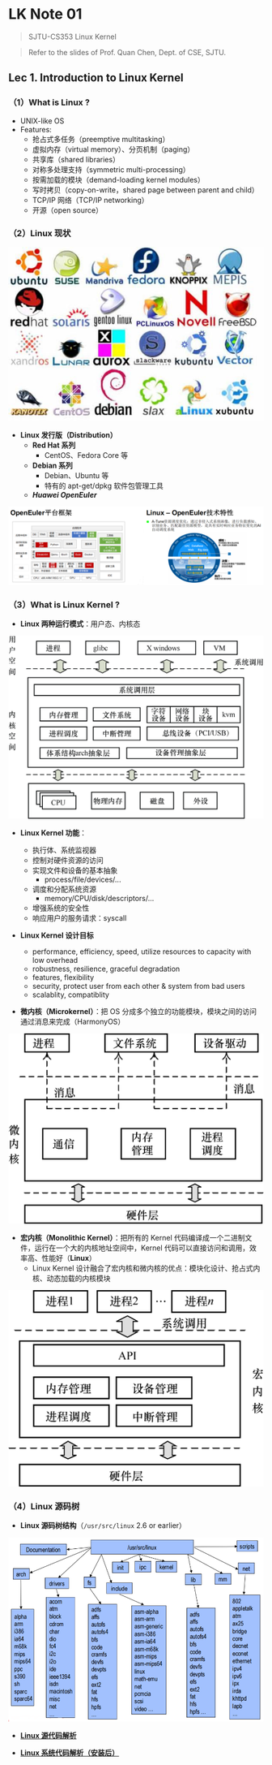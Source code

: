 # LK Note 01
> SJTU-CS353 Linux Kernel

> Refer to the slides of Prof. Quan Chen, Dept. of CSE, SJTU.
## Lec 1. Introduction to Linux Kernel
### （1）What is Linux ?
* UNIX-like OS
* Features:
    * 抢占式多任务（preemptive multitasking）
    * 虚拟内存（virtual memory）、分页机制（paging）
    * 共享库（shared libraries）
    * 对称多处理支持（symmetric multi-processing）
    * 按需加载的模块（demand-loading kernel modules）
    * 写时拷贝（copy-on-write，shared page between parent and child）
    * TCP/IP 网络（TCP/IP networking）
    * 开源（open source）
### （2）Linux 现状
<p align="center"><img src="imgs/1/1.png"/></p>

* **Linux 发行版（Distribution）**
    * **Red Hat 系列**
        * CentOS、Fedora Core 等
    * **Debian 系列**
        * Debian、Ubuntu 等
        * 特有的 apt-get/dpkg 软件包管理工具
    * ***Huawei OpenEuler***
<p align="center"><img src="imgs/1/2.png"/></p>

### （3）What is Linux Kernel ?
* **Linux 两种运行模式**：用户态、内核态
<p align="center"><img src="imgs/1/3.png"/></p>

* **Linux Kernel 功能**：
    * 执行体、系统监视器
    * 控制对硬件资源的访问
    * 实现文件和设备的基本抽象
        * process/file/devices/...
    * 调度和分配系统资源
        * memory/CPU/disk/descriptors/...
    * 增强系统的安全性
    * 响应用户的服务请求：syscall

* **Linux Kernel 设计目标**
    * performance, efficiency, speed, utilize resources to capacity with low overhead
    * robustness, resilience, graceful degradation
    * features, flexibility
    * security, protect user from each other & system from bad users
    * scalablity, compatiblity

* **微内核（Microkernel）**：把 OS 分成多个独立的功能模块，模块之间的访问通过消息来完成（HarmonyOS）

<p align="center"><img src="imgs/1/4.png"/></p>

* **宏内核（Monolithic Kernel）**：把所有的 Kernel 代码编译成一个二进制文件，运行在一个大的内核地址空间中，Kernel 代码可以直接访问和调用，效率高、性能好（**Linux**）
    * Linux Kernel 设计融合了宏内核和微内核的优点：模块化设计、抢占式内核、动态加载的内核模块

<p align="center"><img src="imgs/1/5.png"/></p>

### （4）Linux 源码树
* **Linux 源码树结构**（`/usr/src/linux` 2.6 or earlier）
<p align="center"><img src="imgs/1/6.png"/></p>

* **[Linux 源代码解析](https://github.com/zhliuworks/Linux-Kernel-notes/blob/master/notes/pdfs/linux_source.pdf)**

* **[Linux 系统代码解析（安装后）](https://github.com/zhliuworks/Linux-Kernel-notes/blob/master/notes/pdfs/linux_system_installed.pdf)**